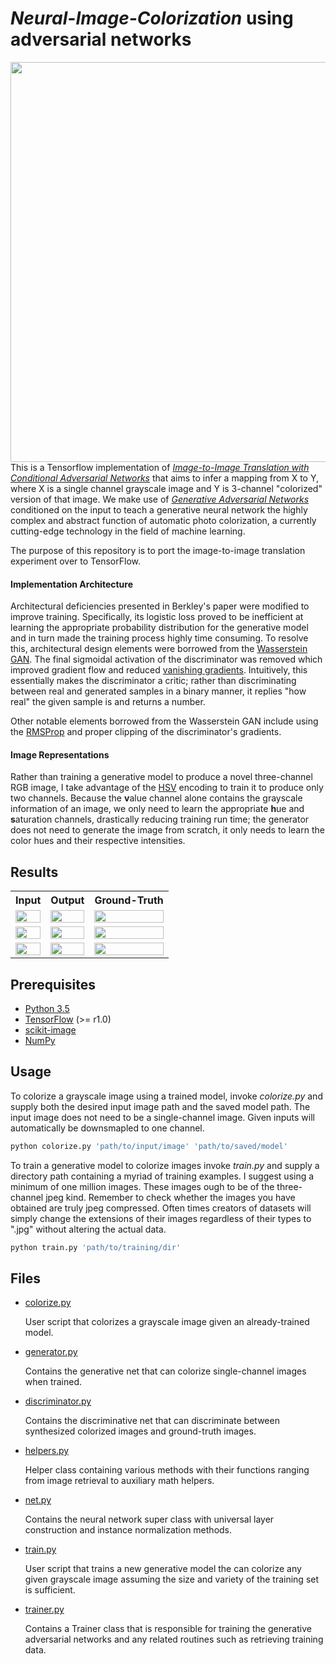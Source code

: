 # *Neural-Image-Colorization* using adversarial networks

<img src="" width="640px" align="right">

This is a Tensorflow implementation of *[Image-to-Image Translation with Conditional Adversarial Networks](https://arxiv.org/pdf/1611.07004v1.pdf)* that aims to infer a mapping from X to Y, where X is a single channel grayscale image and Y is 3-channel "colorized" version of that image. We make use of *[Generative Adversarial Networks](https://arxiv.org/pdf/1406.2661.pdf)* conditioned on the input to teach a generative neural network the highly complex and abstract function of automatic photo colorization, a currently cutting-edge technology in the field of machine learning. 

The purpose of this repository is to port the image-to-image translation experiment over to TensorFlow.

#### Implementation Architecture

Architectural deficiencies presented in Berkley's paper were modified to improve training. Specifically, its logistic loss proved to be inefficient at learning the appropriate probability distribution for the generative model and in turn made the training process highly time consuming. To resolve this, architectural design elements were borrowed from the [Wasserstein GAN](https://arxiv.org/pdf/1701.07875.pdf). The final sigmoidal activation of the discriminator was removed which improved gradient flow and reduced [vanishing gradients](https://www.quora.com/What-is-the-vanishing-gradient-problem). Intuitively, this essentially makes the discriminator a critic; rather than discriminating between real and generated samples in a binary manner, it replies "how real" the given sample is and returns a number. 

Other notable elements borrowed from the Wasserstein GAN include using the [RMSProp](https://www.quora.com/What-is-an-intuitive-explanation-of-RMSProp) and proper clipping of the discriminator's gradients.

#### Image Representations

Rather than training a generative model to produce a novel three-channel RGB image, I take advantage of the [HSV](https://en.wikipedia.org/wiki/HSL_and_HSV) encoding to train it to produce only two channels. Because the <b>v</b>alue channel alone contains the grayscale information of an image, we only need to learn the appropriate <b>h</b>ue and <b>s</b>aturation channels, drastically reducing training run time; the generator does not need to generate the image from scratch, it only needs to learn the color hues and their respective intensities. 

## Results

<table style="width:100%">
  <tr>
    <th>Input</th> 
    <th>Output</th>
    <th>Ground-Truth</th>
  </tr>
  <tr>
    <td><img src="lib/readme_examples" width="100%"></td>
    <td><img src="lib/readme_examples" width=100%"></td> 
    <td><img src="lib/readme_examples" width=100%"></td> 
  </tr>
  <tr>
    <td><img src="lib/readme_examples" width="100%"></td>
    <td><img src="lib/readme_examples" width="100%"></td> 
    <td><img src="lib/readme_examples" width=100%"></td> 
  </tr>
  <tr>
    <td><img src="lib/readme_examples" width="100%"></td>
    <td><img src="lib/readme_examples" width="100%"></td> 
    <td><img src="lib/readme_examples" width=100%"></td> 
  </tr>
</table>

## Prerequisites

* [Python 3.5](https://www.python.org/downloads/release/python-350/)
* [TensorFlow](https://www.tensorflow.org/) (>= r1.0)
* [scikit-image](http://scikit-image.org/docs/dev/api/skimage.html)
* [NumPy](http://www.numpy.org/)

## Usage

To colorize a grayscale image using a trained model, invoke *colorize.py* and supply both the desired input image path and the saved model path. The input image does not need to be a single-channel image. Given inputs will automatically be downsmapled to one channel.

```sh
python colorize.py 'path/to/input/image' 'path/to/saved/model'
```

To train a generative model to colorize images invoke *train.py* and supply a directory path containing a myriad of training examples. I suggest using a minimum of one million images. These images ough to be of the three-channel jpeg kind. Remember to check whether the images you have obtained are truly jpeg compressed. Often times creators of datasets will simply change the extensions of their images regardless of their types to ".jpg" without altering the actual data. 

```sh
python train.py 'path/to/training/dir'
```

## Files

* [colorize.py](./src/colorize.py)

    User script that colorizes a grayscale image given an already-trained model. 
    
* [generator.py](./src/generator.py)
    
    Contains the generative net that can colorize single-channel images when trained.
    
* [discriminator.py](./src/discriminator.py)
    
    Contains the discriminative net that can discriminate between synthesized colorized images and ground-truth images.
   
* [helpers.py](./src/helpers.py)
    
    Helper class containing various methods with their functions ranging from image retrieval to auxiliary math helpers.
    
* [net.py](./src/net.py)
    
    Contains the neural network super class with universal layer construction and instance normalization methods. 
    
* [train.py](./src/train.py)
    
    User script that trains a new generative model the can colorize any given grayscale image assuming the size and variety of the training set is sufficient.
   
* [trainer.py](./src/trainer.py)
    
    Contains a Trainer class that is responsible for training the generative adversarial networks and any related routines such as retrieving training data.